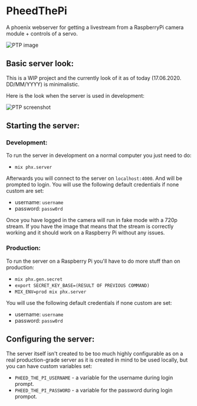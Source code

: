 # PheedThePi
A phoenix webserver for getting a livestream from a RaspberryPi camera module + controls of a servo. 

![PTP image](https://raw.githubusercontent.com/zastrixarundell/pheed_the_pi/master/assets/static/images/banner.png "Pheed The Pi")

## Basic server look:
This is a WIP project and the currently look of it as of today (17.06.2020. DD/MM/YYYY) is minimalistic.

Here is the look when the server is used in development:

![PTP screenshot](https://raw.githubusercontent.com/zastrixarundell/pheed_the_pi/master/assets/static/images/screenshot.png "Pheed The Pi screenshot")

## Starting the server:
### Development:
To run the server in development on a normal computer you just need to do:
* `mix phx.server`

Afterwards you will connect to the server on `localhost:4000`. And will be prompted to login. You will use the following default credentials if none custom are set:

* username: `username`
* password: `passw0rd`

Once you have logged in the camera will run in fake mode with a 720p stream. If you have the image that means that the stream is correctly working and it should work on a Raspberry Pi without any issues. 

### Production:
To run the server on a Raspberry Pi you'll have to do more stuff than on production:

* `mix phx.gen.secret`
* `export SECRET_KEY_BASE=(RESULT OF PREVIOUS COMMAND)`
* `MIX_ENV=prod mix phx.server`

You will use the following default credentials if none custom are set:

* username: `username`
* password: `passw0rd`

## Configuring the server:
The server itself isn't created to be too much highly configurable as on a real production-grade server as it is created in mind to be used locally, but you can have custom variables set:

* `PHEED_THE_PI_USERNAME` - a variable for the username during login prompt.
* `PHEED_THE_PI_PASSWORD` - a variable for the password during login prompot.

